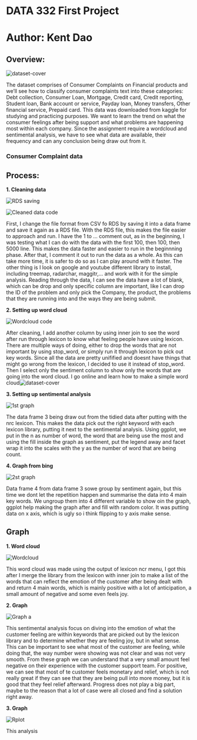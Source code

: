 # DATA 332 First Project

# Author: Kent Dao

## Overview:

![dataset-cover](https://user-images.githubusercontent.com/118495124/223350466-7117d704-e6ac-4966-8909-ade85c982733.png)

The dataset comprises of Consumer Complaints on Financial products and we’ll see how to classify consumer complaints text into these categories: Debt collection, Consumer Loan, Mortgage, Credit card, Credit reporting, Student loan, Bank account or service, Payday loan, Money transfers, Other financial service, Prepaid card. This data was downloaded from kaggle for studying and practicing purposes. We want to learn the trend on what the consumer feelings after being support and what problems are happening most within each company. Since the assignment require a wordcloud and sentimental analysis, we have to see what data are available, their frequency and can any conclusion being draw out from it.

### Consumer Complaint data

## Process:

**1. Cleaning data**

![RDS saving](https://user-images.githubusercontent.com/118495124/222996355-732dd19b-6774-4093-bddc-a35cc73d3f77.png)

![Cleaned data code](https://user-images.githubusercontent.com/118495124/223224950-435118f4-02fe-4984-96a6-a23dcdfa6831.png)

First, I change the file format from CSV fo RDS by saving it into a data frame and save it again as a RDS file. With the RDS file, this makes the file easier to approach and run. I have the 1 to ... comment out, as in the beginning, I was testing what I can do with the data with the first 100, then 100, then 5000 line. This makes the data faster and easier to run in the beginnning phase. After that, I comment it out to run the data as a whole. As this can take more time, it is safer to do so as I can play around with it faster. The other thing is I look on google and youtube different library to install, including treemap, radarchar, maggitr,... and work with it for the simple analysis. Reading through the data, I can see the data have a lot of blank, which can be drop and only specific column are important, like I can drop the ID of the problem and only pick the Company, the product, the problems that they are running into and the ways they are being submit.

**2. Setting up word cloud**

![Wordcloud code](https://user-images.githubusercontent.com/118495124/223224280-72853123-3639-419f-9e2a-58f07f52bc2c.png)

After cleaning, I add another column by using inner join to see the word after run through lexicon to know what feeling people have using lexicon. There are multiple ways of doing, either to drop the words that are not important by using stop_word, or simply run it through lexicon to pick out key words. Since all the data are pretty unifified and doesnt have things that might go wrong from the lexicon, I decided to use it instead of stop_word. Then I select only the sentiment column to show only the words that are going into the word cloud. I go online and learn how to make a simple word cloud![dataset-cover](https://user-images.githubusercontent.com/118495124/223350452-9aa15c83-c965-4f1f-9753-36ce8683b981.png)


**3. Setting up sentimental analysis**

![1st graph](https://user-images.githubusercontent.com/118495124/223225451-30eb2e38-7bb3-4fbf-8eee-751796523f90.png)

The data frame 3 being draw out from the tidied data after putting with the nrc lexicon. This makes the data pick out the right keyword with each lexicon library, putting it next to the sentimental analysis. Using ggplot, we put in the n as number of word, the word that are being use the most and using the fill inside the graph as sentiment, put the legend away and facet wrap it into the scales with the y as the number of word that are being count. 

**4. Graph from bing**

![2st graph](https://user-images.githubusercontent.com/118495124/223225471-12c1ac0f-c986-4bc2-9eb7-1a7c6d682e02.png)

Data frame 4 from data frame 3 sowe group by sentiment again, but this time we dont let the repetition happen and summarise the data into 4 main key words. We ungroup them into 4 different variable to show oin the graph, ggplot help making the graph after and fill with random color. It was putting data on x axis, which is ugly so i think flipping to y axis make sense.


## Graph

**1. Word cloud**

![Wordcloud](https://user-images.githubusercontent.com/118495124/223001854-ba70c47e-a921-4289-ab0e-df139b73b7d6.png)

This word cloud was made using the output of lexicon ncr menu, I got this after I merge the library from the lexicon with inner join to make a list of the words that can reflect the emotion of the customer after being dealt with and return 4 main words, which is mainly positive with a lot of anticipation, a small amount of negative and some even feels joy.


**2. Graph**

![Graph a](https://user-images.githubusercontent.com/118495124/223346091-15c4c514-1f72-4d78-b8ae-57e5ac097cf4.png)

This sentimental analysis focus on diving into the emotion of what the customer feeling are within keywords that are picked out by the lexicon library and to determine whether they are feeling joy, but in what sense. This can be important to see what most of the customer are feeling, while doing that, the way number were showing was not clear and was not very smooth. From these graph we can understand that a very small amount feel negative on their experience with the customer support team. For positive, we can see that most of te customer feels monetary and relief, which is not really great if they can see that they are being pull into more money, but it is good that they feel relief afterward. Progress does not play a big part, maybe to the reason that a lot of case were all closed and find a solution right away.

**3. Graph**

![Rplot](https://user-images.githubusercontent.com/118495124/223346126-33eee9d9-d3d3-4d95-a96d-ffb5b14750a2.png)

This analysis
